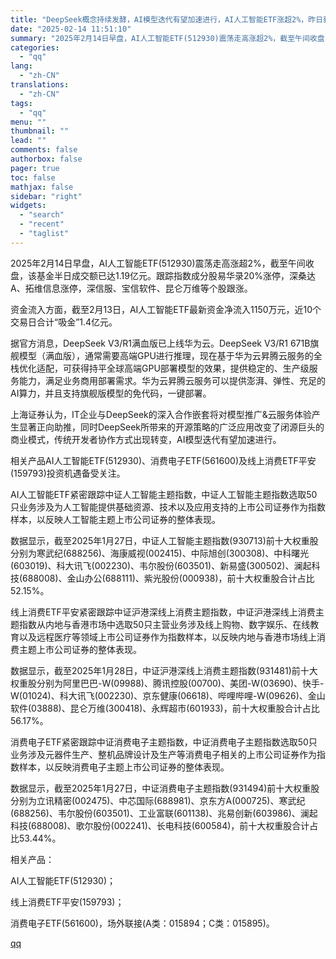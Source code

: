 ```yaml
---
title: "DeepSeek概念持续发酵，AI模型迭代有望加速进行，AI人工智能ETF涨超2%，昨日获资金净申购！"
date: "2025-02-14 11:51:10"
summary: "2025年2月14日早盘，AI人工智能ETF(512930)震荡走高涨超2%，截至午间收盘，该基金半..."
categories:
  - "qq"
lang:
  - "zh-CN"
translations:
  - "zh-CN"
tags:
  - "qq"
menu: ""
thumbnail: ""
lead: ""
comments: false
authorbox: false
pager: true
toc: false
mathjax: false
sidebar: "right"
widgets:
  - "search"
  - "recent"
  - "taglist"
---
```


2025年2月14日早盘，AI人工智能ETF(512930)震荡走高涨超2%，截至午间收盘，该基金半日成交额已达1.19亿元。跟踪指数成分股易华录20%涨停，深桑达A、拓维信息涨停，深信服、宝信软件、昆仑万维等个股跟涨。

资金流入方面，截至2月13日，AI人工智能ETF最新资金净流入1150万元，近10个交易日合计“吸金”1.4亿元。

据官方消息，DeepSeek V3/R1满血版已上线华为云。DeepSeek V3/R1 671B旗舰模型（满血版），通常需要高端GPU进行推理，现在基于华为云昇腾云服务的全栈优化适配，可获得持平全球高端GPU部署模型的效果，提供稳定的、生产级服务能力，满足业务商用部署需求。华为云昇腾云服务可以提供澎湃、弹性、充足的AI算力，并且支持旗舰版模型的免代码，一键部署。

上海证券认为，IT企业与DeepSeek的深入合作嵌套将对模型推广&云服务体验产生显著正向助推，同时DeepSeek所带来的开源策略的广泛应用改变了闭源巨头的商业模式，传统开发者协作方式出现转变，AI模型迭代有望加速进行。

相关产品AI人工智能ETF(512930)、消费电子ETF(561600)及线上消费ETF平安(159793)投资机遇备受关注。

AI人工智能ETF紧密跟踪中证人工智能主题指数，中证人工智能主题指数选取50只业务涉及为人工智能提供基础资源、技术以及应用支持的上市公司证券作为指数样本，以反映人工智能主题上市公司证券的整体表现。

数据显示，截至2025年1月27日，中证人工智能主题指数(930713)前十大权重股分别为寒武纪(688256)、海康威视(002415)、中际旭创(300308)、中科曙光(603019)、科大讯飞(002230)、韦尔股份(603501)、新易盛(300502)、澜起科技(688008)、金山办公(688111)、紫光股份(000938)，前十大权重股合计占比52.15%。

线上消费ETF平安紧密跟踪中证沪港深线上消费主题指数，中证沪港深线上消费主题指数从内地与香港市场中选取50只主营业务涉及线上购物、数字娱乐、在线教育以及远程医疗等领域上市公司证券作为指数样本，以反映内地与香港市场线上消费主题上市公司证券的整体表现。

数据显示，截至2025年1月28日，中证沪港深线上消费主题指数(931481)前十大权重股分别为阿里巴巴-W(09988)、腾讯控股(00700)、美团-W(03690)、快手-W(01024)、科大讯飞(002230)、京东健康(06618)、哔哩哔哩-W(09626)、金山软件(03888)、昆仑万维(300418)、永辉超市(601933)，前十大权重股合计占比56.17%。

消费电子ETF紧密跟踪中证消费电子主题指数，中证消费电子主题指数选取50只业务涉及元器件生产、整机品牌设计及生产等消费电子相关的上市公司证券作为指数样本，以反映消费电子主题上市公司证券的整体表现。

数据显示，截至2025年1月27日，中证消费电子主题指数(931494)前十大权重股分别为立讯精密(002475)、中芯国际(688981)、京东方A(000725)、寒武纪(688256)、韦尔股份(603501)、工业富联(601138)、兆易创新(603986)、澜起科技(688008)、歌尔股份(002241)、长电科技(600584)，前十大权重股合计占比53.44%。

相关产品：

AI人工智能ETF(512930)；

线上消费ETF平安(159793)；

消费电子ETF(561600)，场外联接(A类：015894；C类：015895)。

[qq](https://new.qq.com/rain/a/20250214A03NGO00)

